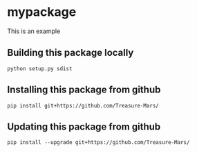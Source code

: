 # mypackage
This is an example

## Building this package locally
`python setup.py sdist`

## Installing this package from github
`pip install git+https://github.com/Treasure-Mars/`

## Updating this package from github
`pip install --upgrade git+https://github.com/Treasure-Mars/`